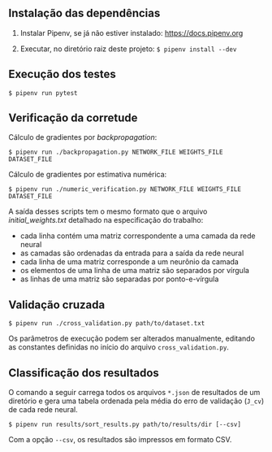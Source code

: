 ## Instalação das dependências

1. Instalar Pipenv, se já não estiver instalado: https://docs.pipenv.org

2. Executar, no diretório raiz deste projeto: `$ pipenv install --dev`


## Execução dos testes

```
$ pipenv run pytest
```


## Verificação da corretude

Cálculo de gradientes por *backpropagation*:

```
$ pipenv run ./backpropagation.py NETWORK_FILE WEIGHTS_FILE DATASET_FILE
```

Cálculo de gradientes por estimativa numérica:

```
$ pipenv run ./numeric_verification.py NETWORK_FILE WEIGHTS_FILE DATASET_FILE
```

A saída desses scripts tem o mesmo formato que o arquivo *initial_weights.txt* detalhado na especificação do trabalho:

  * cada linha contém uma matriz correspondente a uma camada da rede neural
  * as camadas são ordenadas da entrada para a saída da rede neural
  * cada linha de uma matriz corresponde a um neurônio da camada
  * os elementos de uma linha de uma matriz são separados por vírgula
  * as linhas de uma matriz são separadas por ponto-e-vírgula


## Validação cruzada

```
$ pipenv run ./cross_validation.py path/to/dataset.txt
```

Os parâmetros de execução podem ser alterados manualmente, editando as constantes definidas no início do arquivo `cross_validation.py`.


## Classificação dos resultados

O comando a seguir carrega todos os arquivos `*.json` de resultados de um diretório e gera uma tabela ordenada pela média do erro de validação (`J_cv`) de cada rede neural.

```
$ pipenv run results/sort_results.py path/to/results/dir [--csv]
```

Com a opção `--csv`, os resultados são impressos em formato CSV.

